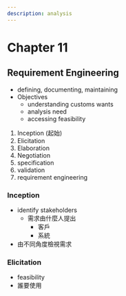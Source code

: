 ```yaml
---
description: analysis
---
```


# Chapter 11

## Requirement Engineering

* defining, documenting, maintaining
* Objectives
  * understanding customs wants
  * analysis need
  * accessing feasibility

1. Inception \(起始\)
2. Elicitation 
3. Elaboration
4. Negotiation
5. specification
6. validation
7. requirement engineering

### Inception

* identify stakeholders
  * 需求由什麼人提出
    * 客戶
    * 系統
* 由不同角度檢視需求

### Elicitation

* feasibility
* 誰要使用



